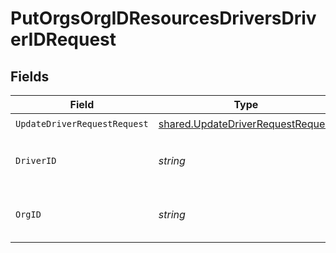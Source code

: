 # PutOrgsOrgIDResourcesDriversDriverIDRequest


## Fields

| Field                                                                                  | Type                                                                                   | Required                                                                               | Description                                                                            |
| -------------------------------------------------------------------------------------- | -------------------------------------------------------------------------------------- | -------------------------------------------------------------------------------------- | -------------------------------------------------------------------------------------- |
| `UpdateDriverRequestRequest`                                                           | [shared.UpdateDriverRequestRequest](../../models/shared/updatedriverrequestrequest.md) | :heavy_check_mark:                                                                     | N/A                                                                                    |
| `DriverID`                                                                             | *string*                                                                               | :heavy_check_mark:                                                                     | The Resource Driver ID.<br/><br/>                                                      |
| `OrgID`                                                                                | *string*                                                                               | :heavy_check_mark:                                                                     | The Organization ID.<br/><br/>                                                         |